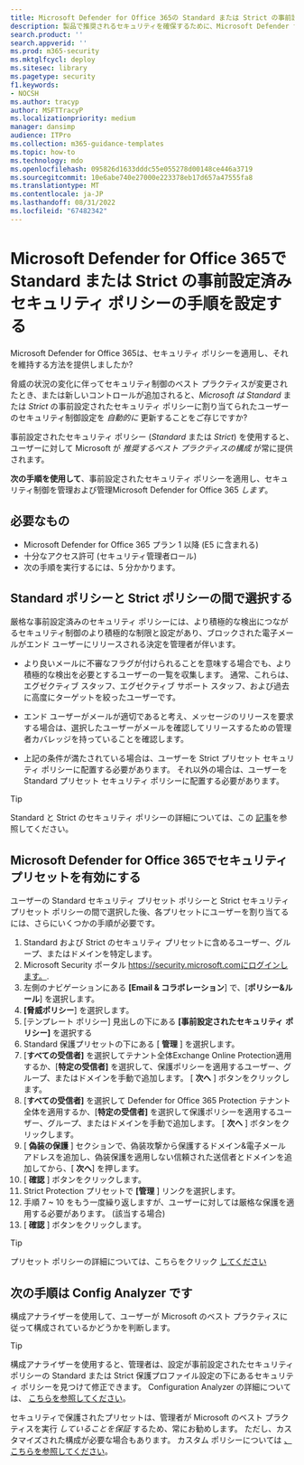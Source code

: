 ```yaml
---
title: Microsoft Defender for Office 365の Standard または Strict の事前設定済みセキュリティ ポリシーをすばやく設定する手順
description: 製品で推奨されるセキュリティを確保するために、Microsoft Defender for Office 365で事前設定済みのセキュリティ ポリシーを設定する手順を実行します。 プリセット ポリシーは、 *Standard* または Strict のいずれかのセキュリティ プロファイルを設定 *します*。 これらを設定すると、これらのセキュリティ制御が管理および管理Microsoft Defender for Office 365されます。
search.product: ''
search.appverid: ''
ms.prod: m365-security
ms.mktglfcycl: deploy
ms.sitesec: library
ms.pagetype: security
f1.keywords:
- NOCSH
ms.author: tracyp
author: MSFTTracyP
ms.localizationpriority: medium
manager: dansimp
audience: ITPro
ms.collection: m365-guidance-templates
ms.topic: how-to
ms.technology: mdo
ms.openlocfilehash: 095826d1633dddc55e055278d00148ce446a3719
ms.sourcegitcommit: 10e6abe740e27000e223378eb17d657a47555fa8
ms.translationtype: MT
ms.contentlocale: ja-JP
ms.lasthandoff: 08/31/2022
ms.locfileid: "67482342"
---
```

# <a name="set-up-steps-for-the-standard-or-strict-preset-security-policies-in-microsoft-defender-for-office-365"></a>Microsoft Defender for Office 365で Standard または Strict の事前設定済みセキュリティ ポリシーの手順を設定する

Microsoft Defender for Office 365は、セキュリティ ポリシーを適用し、それを維持する方法を提供しましたか?

脅威の状況の変化に伴ってセキュリティ制御のベスト プラクティスが変更されたとき、または新しいコントロールが追加されると、*Microsoft は Standard* または *Strict* の事前設定されたセキュリティ ポリシーに割り当てられたユーザーのセキュリティ制御設定を *自動的に* 更新することをご存じですか?

事前設定されたセキュリティ ポリシー (*Standard* または *Strict*) を使用すると、ユーザーに対して Microsoft が *推奨するベスト プラクティスの構成* が常に提供されます。

**次の手順を使用して**、事前設定されたセキュリティ ポリシーを適用し、セキュリティ制御を管理および管理Microsoft Defender for Office 365 *します*。

## <a name="what-you-will-need"></a>必要なもの
- Microsoft Defender for Office 365 プラン 1 以降 (E5 に含まれる)
- 十分なアクセス許可 (セキュリティ管理者ロール)
- 次の手順を実行するには、5 分かかります。

## <a name="choose-between-standard-and-strict-policies"></a>Standard ポリシーと Strict ポリシーの間で選択する

厳格な事前設定済みのセキュリティ ポリシーには、より積極的な検出につながるセキュリティ制御のより積極的な制限と設定があり、ブロックされた電子メールがエンド ユーザーにリリースされる決定を管理者が伴います。

- より良いメールに不審なフラグが付けられることを意味する場合でも、より積極的な検出を必要とするユーザーの一覧を収集します。 通常、これらは、エグゼクティブ スタッフ、エグゼクティブ サポート スタッフ、および過去に高度にターゲットを絞ったユーザーです。

- エンド ユーザーがメールが適切であると考え、メッセージのリリースを要求する場合は、選択したユーザーがメールを確認してリリースするための管理者カバレッジを持っていることを確認します。

- 上記の条件が満たされている場合は、ユーザーを Strict プリセット セキュリティ ポリシーに配置する必要があります。 それ以外の場合は、ユーザーを Standard プリセット セキュリティ ポリシーに配置する必要があります。

> [!TIP]
> Standard と Strict のセキュリティ ポリシーの詳細については、この [記事](../../office-365-security/recommended-settings-for-eop-and-office365.md)を参照してください。

## <a name="enable-security-presets-in-microsoft-defender-for-office-365"></a>Microsoft Defender for Office 365でセキュリティ プリセットを有効にする

ユーザーの Standard セキュリティ プリセット ポリシーと Strict セキュリティ プリセット ポリシーの間で選択した後、各プリセットにユーザーを割り当てるには、さらにいくつかの手順が必要です。

1. Standard および Strict のセキュリティ プリセットに含めるユーザー、グループ、またはドメインを特定します。
1. Microsoft Security ポータル https://security.microsoft.comにログインします。.
1. 左側のナビゲーションにある **[Email & コラボレーション**] で、[**ポリシー&ルール**] を選択します。
1. **[脅威ポリシー**] を選択します。
1. [テンプレート ポリシー] 見出しの下にある **[事前設定されたセキュリティ** **ポリシー]** を選択する
1. Standard 保護プリセットの下にある [ **管理** ] を選択します。
1. [**すべての受信者]** を選択してテナント全体Exchange Online Protection適用するか、[**特定の受信者]** を選択して、保護ポリシーを適用するユーザー、グループ、またはドメインを手動で追加します。 [ **次へ** ] ボタンをクリックします。
1. [**すべての受信者]** を選択して Defender for Office 365 Protection テナント全体を適用するか、[**特定の受信者]** を選択して保護ポリシーを適用するユーザー、グループ、またはドメインを手動で追加します。 [ **次へ** ] ボタンをクリックします。
1. [ **偽装の保護** ] セクションで、偽装攻撃から保護するドメイン&電子メール アドレスを追加し、偽装保護を適用しない信頼された送信者とドメインを追加してから、[ **次へ**] を押します。
1. [ **確認** ] ボタンをクリックします。
1. Strict Protection プリセットで **[管理** ] リンクを選択します。
1. 手順 7 ~ 10 をもう一度繰り返しますが、ユーザーに対しては厳格な保護を適用する必要があります。 (該当する場合)
1. [ **確認** ] ボタンをクリックします。

> [!TIP]
> プリセット ポリシーの詳細については、こちらをクリック [してください](../../office-365-security/preset-security-policies.md)

## <a name="your-next-step-is-config-analyzer"></a>次の手順は Config Analyzer です

構成アナライザーを使用して、ユーザーが Microsoft のベスト プラクティスに従って構成されているかどうかを判断します。

> [!TIP]
> 構成アナライザーを使用すると、管理者は、設定が事前設定されたセキュリティ ポリシーの Standard または Strict 保護プロファイル設定の下にあるセキュリティ ポリシーを見つけて修正できます。 Configuration Analyzer の詳細については、 [こちらを参照してください](../../office-365-security/configuration-analyzer-for-security-policies.md)。

セキュリティで保護されたプリセットは、管理者が Microsoft のベスト プラクティスを実行 *していることを保証* するため、常にお勧めします。 ただし、カスタマイズされた構成が必要な場合もあります。 カスタム ポリシーについては [、こちらを参照してください](../../office-365-security/tenant-wide-setup-for-increased-security.md)。

